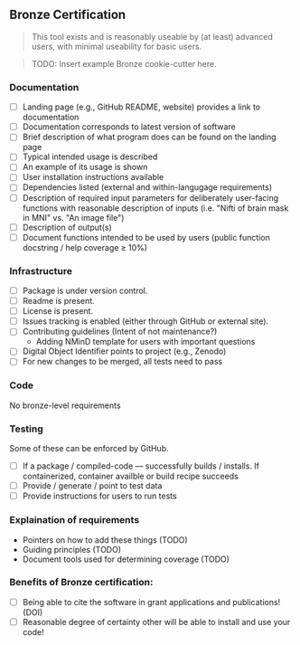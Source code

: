 ## Bronze Certification
> This tool exists and is reasonably useable by (at least) advanced users, with minimal useability for basic users.

> TODO: Insert example Bronze cookie-cutter here.

### Documentation

- [ ] Landing page (e.g., GitHub README, website) provides a link to documentation
- [ ] Documentation corresponds to latest version of software
- [ ] Brief description of what program does can be found on the landing page
- [ ] Typical intended usage is described
- [ ] An example of its usage is shown
- [ ] User installation instructions available
- [ ] Dependencies listed (external and within-langugage requirements)
- [ ] Description of required input parameters for deliberately user-facing functions with reasonable description of inputs (i.e. "Nifti of brain mask in MNI" vs. "An image file")
- [ ] Description of output(s)
- [ ] Document functions intended to be used by users (public function docstring / help coverage ≥ 10%)

### Infrastructure

- [ ] Package is under version control.
- [ ] Readme is present.
- [ ] License is present.
- [ ] Issues tracking is enabled (either through GitHub or external site).
- [ ] Contributing guidelines (Intent of not maintenance?)
  - Adding NMinD template for users with important questions
- [ ] Digital Object Identifier points to project (e.g., Zenodo)
- [ ] For new changes to be merged, all tests need to pass

### Code

No bronze-level requirements

### Testing

Some of these can be enforced by GitHub.

- [ ] If a package / compiled-code ― successfully builds / installs. If containerized, container availble or build recipe succeeds
- [ ] Provide / generate / point to test data
- [ ] Provide instructions for users to run tests

### Explaination of requirements
 - Pointers on how to add these things (TODO)
 - Guiding principles (TODO)
 - Document tools used for determining coverage (TODO)

### Benefits of Bronze certification:
- [ ] Being able to cite the software in grant applications and publications! (DOI)
- [ ] Reasonable degree of certainty other will be able to install and use your code!
